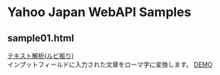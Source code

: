 ﻿# Yahoo Japan WebAPI Samples

## sample01.html
[テキスト解析(ルビ振り)](https://developer.yahoo.co.jp/webapi/jlp/furigana/v1/furigana.html)  
インプットフィールドに入力された文章をローマ字に変換します。
[DEMO](https://kobakazu10.github.io/yahoo_webapi/sample01.html)